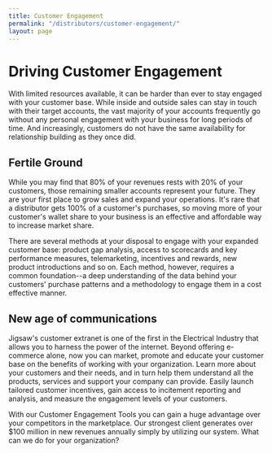 ```yaml
---
title: Customer Engagement
permalink: "/distributors/customer-engagement/"
layout: page
---
```


# Driving Customer Engagement

With limited resources available, it can be harder than ever to stay engaged with your customer base. While inside and outside sales can stay in touch with their target accounts, the vast majority of your accounts frequently go without any personal engagement with your business for long periods of time. And increasingly, customers do not have the same availability for relationship building as they once did.

<h2 class="color-orange mt-3 mb-1">Fertile Ground</h2>

While you may find that 80% of your revenues rests with 20% of your customers, those remaining smaller accounts represent your future. They are your first place to grow sales and expand your operations. It's rare that a distributor gets 100% of a customer's purchases, so moving more of your customer's wallet share to your business is an effective and affordable way to increase market share.

There are several methods at your disposal to engage with your expanded customer base: product gap analysis, access to scorecards and key performance measures, telemarketing, incentives and rewards, new product introductions and so on. Each method, however, requires a common foundation--a deep understanding of the data behind your customers' purchase patterns and a methodology to engage them in a cost effective manner.

<h2 class="color-green mt-3 mb-1">New age of communications</h2>

Jigsaw's customer extranet is one of the first in the Electrical Industry that allows you to harness the power of the internet. Beyond offering e-commerce alone, now you can market, promote and educate your customer base on the benefits of working with your organization. Learn more about your customers and their needs, and in turn help them understand all the products, services and support your company can provide. Easily launch tailored customer incentives, gain access to incitement reporting and analysis, and measure the engagement levels of your customers.

With our Customer Engagement Tools you can gain a huge advantage over your competitors in the marketplace. Our strongest client generates over $100 million in new revenues annually simply by utilizing our system. What can we do for your organization?
